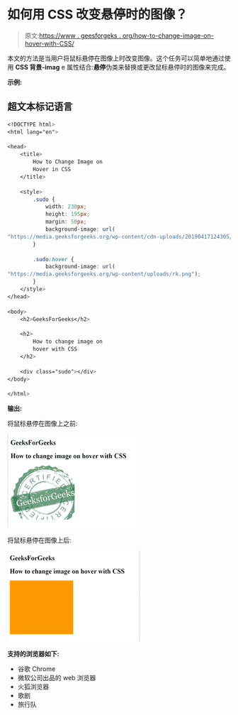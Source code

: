 # 如何用 CSS 改变悬停时的图像？

> 原文:[https://www . geesforgeks . org/how-to-change-image-on-hover-with-CSS/](https://www.geeksforgeeks.org/how-to-change-image-on-hover-with-css/)

本文的方法是当用户将鼠标悬停在图像上时改变图像。这个任务可以简单地通过使用 **CSS 背景-imag** e 属性结合:**悬停**伪类来替换或更改鼠标悬停时的图像来完成。

**示例:**

## 超文本标记语言

```css
<!DOCTYPE html>
<html lang="en">

<head>
    <title>
        How to Change Image on 
        Hover in CSS
    </title>

    <style>
        .sudo {
            width: 230px;
            height: 195px;
            margin: 50px;
            background-image: url(
"https://media.geeksforgeeks.org/wp-content/cdn-uploads/20190417124305/250.png");
        }

        .sudo:hover {
            background-image: url(
"https://media.geeksforgeeks.org/wp-content/uploads/rk.png");
        }
    </style>
</head>

<body>
    <h2>GeeksForGeeks</h2>

    <h2>
        How to change image on 
        hover with CSS
    </h2>

    <div class="sudo"></div>
</body>

</html>
```

**输出:**

将鼠标悬停在图像上之前:

![](img/7bbf9f30dea7de08f8c62021feea6663.png)

将鼠标悬停在图像上后:

![](img/7a97f26e48927cd786c4f86c7e4794fa.png)

**支持的浏览器如下:**

*   谷歌 Chrome
*   微软公司出品的 web 浏览器
*   火狐浏览器
*   歌剧
*   旅行队